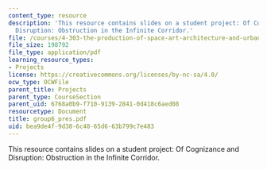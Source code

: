 ```yaml
---
content_type: resource
description: 'This resource contains slides on a student project: Of Cognizance and
  Disruption: Obstruction in the Infinite Corridor.'
file: /courses/4-303-the-production-of-space-art-architecture-and-urbanism-in-dialogue-fall-2006/bea9de4f9d386c4865d663b799c7e483_group6_pres.pdf
file_size: 198792
file_type: application/pdf
learning_resource_types:
- Projects
license: https://creativecommons.org/licenses/by-nc-sa/4.0/
ocw_type: OCWFile
parent_title: Projects
parent_type: CourseSection
parent_uid: 6768a0b9-f710-9139-2841-0d418c6aed08
resourcetype: Document
title: group6_pres.pdf
uid: bea9de4f-9d38-6c48-65d6-63b799c7e483
---
```

This resource contains slides on a student project: Of Cognizance and Disruption: Obstruction in the Infinite Corridor.